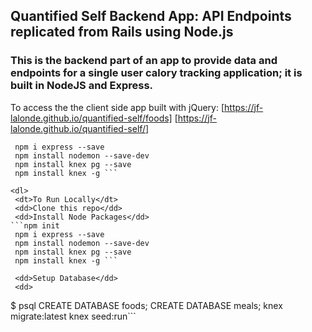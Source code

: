 ## Quantified Self Backend App: API Endpoints replicated from Rails using Node.js

### This is the backend part of an app to provide data and endpoints for a single user calory tracking application; it is built in NodeJS and Express. 
To access the the client side app built with jQuery: [https://jf-lalonde.github.io/quantified-self/foods] [https://jf-lalonde.github.io/quantified-self/] 

 ```npm init
  npm i express --save
  npm install nodemon --save-dev
  npm install knex pg --save
  npm install knex -g ```

<dl>
  <dt>To Run Locally</dt>
  <dd>Clone this repo</dd>
  <dd>Install Node Packages</dd>
 ```npm init
  npm i express --save
  npm install nodemon --save-dev
  npm install knex pg --save
  npm install knex -g ``` 
  
  <dd>Setup Database</dd>
  <dd> 
  ```
  $ psql
  CREATE DATABASE foods;
  CREATE DATABASE meals;
  knex migrate:latest
  knex seed:run```
  
  </dd>
</dl>
